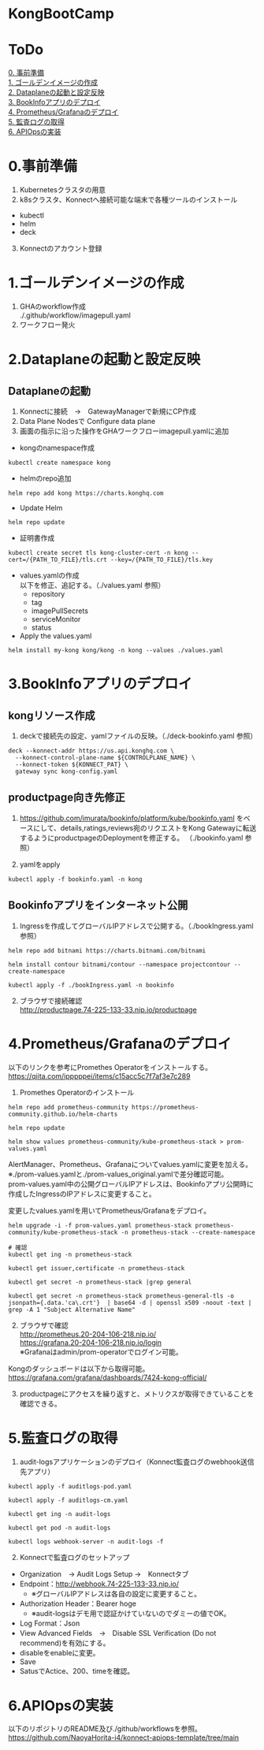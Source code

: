 # KongBootCamp

# ToDo
[0. 事前準備](#0.事前準備)<br>
[1. ゴールデンイメージの作成](#1.ゴールデンイメージの作成)<br>
[2. Dataplaneの起動と設定反映](#2.Dataplaneの起動と設定反映)<br>
[3. BookInfoアプリのデプロイ](#3.BookInfoアプリのデプロイ)<br>
[4. Prometheus/Grafanaのデプロイ](#4.Prometheus/Grafanaのデプロイ)<br>
[5. 監査ログの取得](#5.監査ログの取得)<br>
[6. APIOpsの実装](#6.APIOpsの実装)<br>

# 0.事前準備
1. Kubernetesクラスタの用意
2. k8sクラスタ、Konnectへ接続可能な端末で各種ツールのインストール
- kubectl
- helm
- deck
3. Konnectのアカウント登録


# 1.ゴールデンイメージの作成
1. GHAのworkflow作成<br>
./.github/workflow/imagepull.yaml
2. ワークフロー発火

# 2.Dataplaneの起動と設定反映
## Dataplaneの起動
1. Konnectに接続　→　GatewayManagerで新規にCP作成<br>
2. Data Plane Nodesで Configure data plane<br>
3. 画面の指示に沿った操作をGHAワークフローimagepull.yamlに追加
- kongのnamespace作成
```
kubectl create namespace kong
```
- helmのrepo追加
```
helm repo add kong https://charts.konghq.com
```
- Update Helm
```
helm repo update
```
- 証明書作成
```
kubectl create secret tls kong-cluster-cert -n kong --cert=/{PATH_TO_FILE}/tls.crt --key=/{PATH_TO_FILE}/tls.key
```
- values.yamlの作成<br>
以下を修正、追記する。（./values.yaml 参照）
  - repository
  - tag
  - imagePullSecrets
  - serviceMonitor
  - status
- Apply the values.yaml
```
helm install my-kong kong/kong -n kong --values ./values.yaml
```

# 3.BookInfoアプリのデプロイ
## kongリソース作成
1. deckで接続先の設定、yamlファイルの反映。（./deck-bookinfo.yaml 参照）
```
deck --konnect-addr https://us.api.konghq.com \
  --konnect-control-plane-name ${CONTROLPLANE_NAME} \
  --konnect-token ${KONNECT_PAT} \
  gateway sync kong-config.yaml
```

## productpage向き先修正
1. https://github.com/imurata/bookinfo/platform/kube/bookinfo.yaml
をベースにして、details,ratings,reviews宛のリクエストをKong Gatewayに転送するようにproductpageのDeploymentを修正する。
（./bookinfo.yaml 参照）

2. yamlをapply
```
kubectl apply -f bookinfo.yaml -n kong
```
## Bookinfoアプリをインターネット公開
1. Ingressを作成してグローバルIPアドレスで公開する。（./bookIngress.yaml 参照）
```
helm repo add bitnami https://charts.bitnami.com/bitnami

helm install contour bitnami/contour --namespace projectcontour --create-namespace

kubectl apply -f ./bookIngress.yaml -n bookinfo
```

2. ブラウザで接続確認<br>
http://productpage.74-225-133-33.nip.io/productpage

# 4.Prometheus/Grafanaのデプロイ
以下のリンクを参考にPromethes Operatorをインストールする。<br>
https://qiita.com/ipppppei/items/c15acc5c7f7af3e7c289

1. Promethes Operatorのインストール
```
helm repo add prometheus-community https://prometheus-community.github.io/helm-charts

helm repo update

helm show values prometheus-community/kube-prometheus-stack > prom-values.yaml
```
AlertManager、Prometheus、Grafanaについてvalues.yamlに変更を加える。<br>
※./prom-values.yamlと./prom-values_original.yamlで差分確認可能。<br>
prom-values.yaml中の公開グローバルIPアドレスは、Bookinfoアプリ公開時に作成したIngressのIPアドレスに変更すること。<br>

変更したvalues.yamlを用いてPrometheus/Grafanaをデプロイ。
```
helm upgrade -i -f prom-values.yaml prometheus-stack prometheus-community/kube-prometheus-stack -n prometheus-stack --create-namespace

# 確認
kubectl get ing -n prometheus-stack

kubectl get issuer,certificate -n prometheus-stack

kubectl get secret -n prometheus-stack |grep general

kubectl get secret -n prometheus-stack prometheus-general-tls -o jsonpath={.data.'ca\.crt'}  | base64 -d | openssl x509 -noout -text | grep -A 1 "Subject Alternative Name"
```

2. ブラウザで確認<br>
http://prometheus.20-204-106-218.nip.io/ <br>
https://grafana.20-204-106-218.nip.io/login <br>
※Grafanaはadmin/prom-operatorでログイン可能。

Kongのダッシュボードは以下から取得可能。
https://grafana.com/grafana/dashboards/7424-kong-official/

3. productpageにアクセスを繰り返すと、メトリクスが取得できていることを確認できる。

# 5.監査ログの取得
1. audit-logsアプリケーションのデプロイ（Konnect監査ログのwebhook送信先アプリ）
```
kubectl apply -f auditlogs-pod.yaml

kubectl apply -f auditlogs-cm.yaml

kubectl get ing -n audit-logs

kubectl get pod -n audit-logs

kubectl logs webhook-server -n audit-logs -f
```


2. Konnectで監査ログのセットアップ
-  Organization　→ Audit Logs Setup →　Konnectタブ
- Endpoint：http://webhook.74-225-133-33.nip.io/
  - ※グローバルIPアドレスは各自の設定に変更すること。
- Authorization Header：Bearer hoge
  - ※audit-logsはデモ用で認証かけていないのでダミーの値でOK。
- Log Format：Json
- View Advanced Fields　→　Disable SSL Verification (Do not recommend)を有効にする。
- disableをenableに変更。
- Save
- SatusでActice、200、timeを確認。

# 6.APIOpsの実装
以下のリポジトリのREADME及び./github/workflowsを参照。<br>
https://github.com/NaoyaHorita-i4/konnect-apiops-template/tree/main
